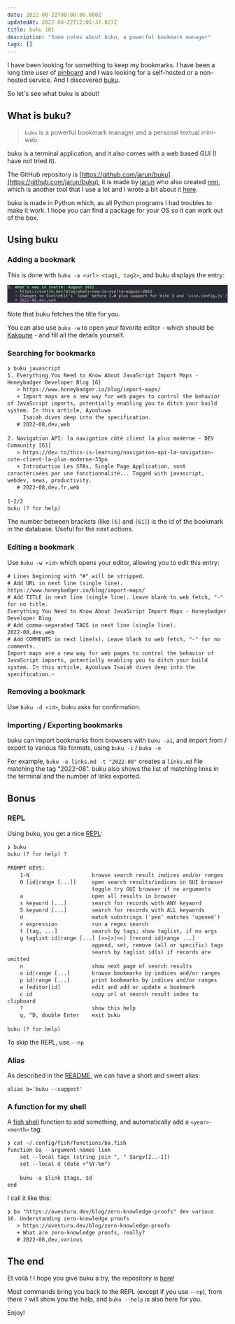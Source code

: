 ```yaml
---
date: 2022-08-22T00:00:00.000Z
updatedAt: 2022-08-22T12:05:37.027Z
title: buku 101
description: "Some notes about buku, a powerful bookmark manager"
tags: []
---
```


I have been looking for something to keep my bookmarks. I have been a long time user of [pinboard](https://pinboard.in) and I was looking for a self-hosted or a non-hosted service. And I discovered [buku](https://github.com/jarun/buku).

So let's see what buku is about!

## What is buku?

> `buku` is a powerful bookmark manager and a personal textual mini-web.

buku is a terminal application, and it also comes with a web based GUI (I have not tried it).

The GitHub repository is [https://github.com/jarun/buku](https://github.com/jarun/buku), it is made by [jarun](https://github.com/jarun) who also created [nnn](https://github.com/jarun/nnn), which is another tool that I use a lot and I wrote a bit about it [here](https://ehret.me/nnn-101).

buku is made in Python which, as all Python programs I had troubles to make it work. I hope you can find a package for your OS so it can work out of the box.

## Using buku

### Adding a bookmark

This is done with `buku -a <url> <tag1, tag2>`, and buku displays the entry:

![Output of buku after adding a bookmark](../../../public/assets/contentful/6qj0u4tdI6MENX4umJaVdw/2ac2ae32ad35b6e11b2dad1b5c05191b/buku-svelte.png)

Note that buku fetches the title for you.

You can also use `buku -w` to open your favorite editor - which should be [Kakoune](https://kakoune.org/) - and fill all the details yourself.

### Searching for bookmarks

```shell
❯ buku javascript
1. Everything You Need to Know About JavaScript Import Maps - Honeybadger Developer Blog [6]
   > https://www.honeybadger.io/blog/import-maps/
   + Import maps are a new way for web pages to control the behavior of JavaScript imports, potentially enabling you to ditch your build system. In this article, Ayooluwa
     Isaiah dives deep into the specification.
   # 2022-08,dev,web

2. Navigation API: la navigation côté client la plus moderne - DEV Community [61]
   > https://dev.to/this-is-learning/navigation-api-la-navigation-cote-client-la-plus-moderne-33po
   + Introduction Les SPAs, Single Page Application, sont caractérisées par une fonctionnalité... Tagged with javascript, webdev, news, productivity.
   # 2022-08,dev,fr,web

1-2/2
buku (? for help)
```

The number between brackets (like `[6]` and `[61]`) is the id of the bookmark in the database. Useful for the next actions.

### Editing a bookmark

Use `buku -w <id>` which opens your editor, allowing you to edit this entry:

```shell
# Lines beginning with "#" will be stripped.
# Add URL in next line (single line).
https://www.honeybadger.io/blog/import-maps/
# Add TITLE in next line (single line). Leave blank to web fetch, "-" for no title.
Everything You Need to Know About JavaScript Import Maps - Honeybadger Developer Blog
# Add comma-separated TAGS in next line (single line).
2022-08,dev,web
# Add COMMENTS in next line(s). Leave blank to web fetch, "-" for no comments.
Import maps are a new way for web pages to control the behavior of JavaScript imports, potentially enabling you to ditch your build system. In this article, Ayooluwa Isaiah dives deep into the specification.⏎
```

### Removing a bookmark

Use `buku -d <id>`, buku asks for confirmation.

### Importing / Exporting bookmarks

buku can import bookmarks from browsers with `buku -ai`, and import from / export to various file formats, using `buku -i` / `buku -e`

For example, `buku -e links.md -t "2022-08"` creates a `links.md` file matching the tag "2022-08". buku also shows the list of matching links in the terminal and the number of links exported.

## Bonus

### REPL

Using buku, you get a nice [REPL](https://en.wikipedia.org/wiki/Read%E2%80%93eval%E2%80%93print_loop):

```shell
❯ buku
buku (? for help) ?

PROMPT KEYS:
    1-N                    browse search result indices and/or ranges
    O [id|range [...]]     open search results/indices in GUI browser
                           toggle try GUI browser if no arguments
    a                      open all results in browser
    s keyword [...]        search for records with ANY keyword
    S keyword [...]        search for records with ALL keywords
    d                      match substrings ('pen' matches 'opened')
    r expression           run a regex search
    t [tag, ...]           search by tags; show taglist, if no args
    g taglist id|range [...] [>>|>|<<] [record id|range ...]
                           append, set, remove (all or specific) tags
                           search by taglist id(s) if records are omitted
    n                      show next page of search results
    o id|range [...]       browse bookmarks by indices and/or ranges
    p id|range [...]       print bookmarks by indices and/or ranges
    w [editor|id]          edit and add or update a bookmark
    c id                   copy url at search result index to clipboard
    ?                      show this help
    q, ^D, double Enter    exit buku

buku (? for help)
```

To skip the REPL, use `--np`

### Alias

As described in the [README](https://github.com/jarun/buku), we can have a short and sweet alias:

```shell
alias b='buku --suggest'
```

### A function for my shell

A [fish shell](https://fishshell.com/) function to add something, and automatically add a `<year>-<month>` tag:

```shell
❯ cat ~/.config/fish/functions/ba.fish
function ba --argument-names link
    set --local tags (string join ", " $argv[2..-1])
    set --local d (date +"%Y-%m")

    buku -a $link $tags, $d
end
```

I call it like this:

```shell
❯ ba "https://avestura.dev/blog/zero-knowledge-proofs" dev various
16. Understanding zero-knowledge proofs
   > https://avestura.dev/blog/zero-knowledge-proofs
   + What are zero-knowledge proofs, really?
   # 2022-08,dev,various
```

## The end

Et voilà ! I hope you give buku a try, the repository is [here](https://github.com/jarun/buku)!

Most commands bring you back to the REPL (except if you use `--np`), from there `?` will show you the help, and `buku --help` is also here for you.

Enjoy!
